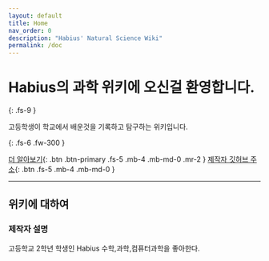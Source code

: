 ```yaml
---
layout: default
title: Home
nav_order: 0
description: "Habius' Natural Science Wiki"
permalink: /doc
---
```


# Habius의 과학 위키에 오신걸 환영합니다.
{: .fs-9 }

고등학생이 학교에서 배운것을 기록하고 탐구하는 위키입니다.

{: .fs-6 .fw-300 }

[더 알아보기](#위키에-대하여){: .btn .btn-primary .fs-5 .mb-4 .mb-md-0 .mr-2 } [제작자 깃허브 주소](https://github.com/Habius/Habius.github.io){: .btn .fs-5 .mb-4 .mb-md-0 }

---

## 위키에 대하여

### 제작자 설명
고등학교 2학년 학생인 Habius
수학,과학,컴퓨터과학을 좋아한다.

